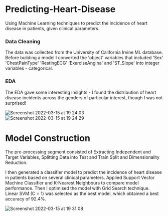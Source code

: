 # Predicting-Heart-Disease
Using Machine Learning techniques to predict the incidence of heart disease in patients, given clinical parameters.

### Data Cleaning 

The data was collected from the University of California Irvine ML database. Before building a model I converted the 'object' variables that included 'Sex'	'ChestPainType'	'RestingECG'	'ExerciseAngina'	and 'ST_Slope' into integer variables - categorical. 

### EDA 

The EDA gave some interesting insights - I found the distribution of heart disease incidents across the genders of particular interest, though I was not surprised! 

![Screenshot 2022-03-15 at 19 24 03](https://user-images.githubusercontent.com/93582626/158456051-5413dce3-34b4-4823-83aa-0cc621eda44b.png)
![Screenshot 2022-03-15 at 19 24 29](https://user-images.githubusercontent.com/93582626/158456059-0d717f44-f161-46a1-b563-2f9af3c0de74.png)

# Model Construction 

The pre-processing segment consisted of Extracting Independent and Target Variables, Splitting Data into Test and Train Split and Dimensionality Reduction.

I then generated a classifier model to predict the incidence of heart disease in patients based on several clinical parameters. Applied Support Vector Machine Classifier and K-Nearest Neighbours to compare model performance. 
Then I optimised the model with Grid Search technique. Linear SVM (C = 1) was selected as the best model, which obtained a best accuracy of 92.4%.

![Screenshot 2022-03-15 at 19 31 08](https://user-images.githubusercontent.com/93582626/158456758-e3edde82-2ab3-4301-8a22-c431d70f4a05.png)
